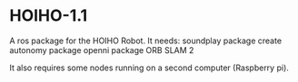 # HOIHO-1.1
A ros package for the HOIHO Robot.
It needs:
soundplay package
create autonomy package
openni package
ORB SLAM 2

It also requires some nodes running on a second computer (Raspberry pi).
